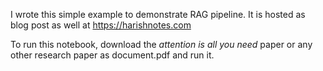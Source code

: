 I wrote this simple example to demonstrate RAG pipeline. It is hosted as blog post as well at https://harishnotes.com

To run this notebook, download the *attention is all you need* paper or any other research paper as document.pdf and run it.
